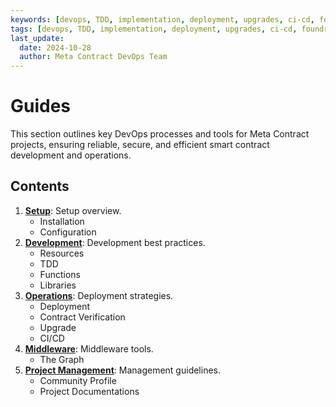```yaml
---
keywords: [devops, TDD, implementation, deployment, upgrades, ci-cd, foundry]
tags: [devops, TDD, implementation, deployment, upgrades, ci-cd, foundry]
last_update:
  date: 2024-10-28
  author: Meta Contract DevOps Team
---
```


# Guides

This section outlines key DevOps processes and tools for Meta Contract projects, ensuring reliable, secure, and efficient smart contract development and operations.

## Contents

1. **[Setup](01-setup/index.md)**: Setup overview.
   - Installation
   - Configuration
2. **[Development](02-development/index.md)**: Development best practices.
   - Resources
   - TDD
   - Functions
   - Libraries
3. **[Operations](02-operations/index.md)**: Deployment strategies.
   - Deployment
   - Contract Verification
   - Upgrade
   - CI/CD
4. **[Middleware](03-middleware/index.md)**: Middleware tools.
   - The Graph
5. **[Project Management](05-project-management/index.md)**: Management guidelines.
   - Community Profile
   - Project Documentations
